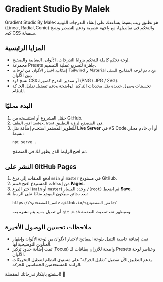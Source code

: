 # Gradient Studio By Malek

Gradient Studio By Malek هو تطبيق ويب بسيط يساعدك على إنشاء التدرجات اللونية (Linear, Radial, Conic) والتحكم في تفاصيلها، مع واجهة عصرية ودعم للتصدير ونسخ كود CSS بسهولة.

## المزايا الرئيسية
- لوحة تحكم كاملة للتحكم بزوايا التدرجات، الألوان، الضبابية والضجيج.
- مجموعة Presets جاهزة لتسريع عملية التصميم.
- إمكانية اختيار الألوان من لوحات Tailwind و Material مع دعم لوحة المفاتيح للتنقل بين الألوان.
- نسخ كود CSS أو تصدير التدرج كصورة (PNG / JPG / SVG).
- تحسينات وصول جديدة مثل محددات التركيز الواضحة ودعم تفضيل تقليل الحركة للنظام.

## البدء محليًا
1. حمّل المشروع أو استنسخه من GitHub.
2. افتح الملف `index.html` في المتصفح لرؤية التطبيق.
3. للتطوير المستمر استخدم إضافة مثل **Live Server** في VS Code أو أي خادم محلي بسيط:
   ```bash
   npx serve .
   ```
   ثم افتح الرابط الذي يظهر لك في المتصفح.

## النشر على GitHub Pages
1. ادفع الملفات إلى فرع `main` أو `master` في مستودع GitHub.
2. من إعدادات المستودع افتح قسم **Pages**.
3. اختر الفرع (`main` أو `master`) وحدد المسار `/(root)` ثم اضغط **Save**.
4. بعد دقائق سيكون الموقع متاحًا على الرابط:
   ```
   https://<اسم_المستخدم>.github.io/<اسم_المستودع>/
   ```
   أي تعديل جديد يتم نشره بعد `git push` وسيظهر عند تحديث الصفحة.

## ملاحظات تحسين الوصول الأخيرة
- تمت إضافة خاصية التنقل بلوحة المفاتيح لاختيار الألوان من لوحة الألوان وإظهار العناوين التوضيحية لها.
- تمت إضافة حدود تركيز (Focus) واضحة للأزرار، بطاقات الـ Presets وعناصر لوحة الألوان.
- يدعم التطبيق الآن تفضيل "تقليل الحركة" على مستوى النظام لتعطيل التحريكات الزائدة للمستخدمين الحساسين للحركة.

استمتع بابتكار تدرجاتك المفضلة! 🎨
